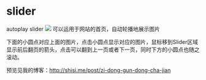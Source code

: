 # slider
autoplay slider
<img src="autoplay slider/_image/slider.png">
可以运用于网站的首页，自动轮播地展示图片

下面的小圆点对应上面的图片，点击小圆点显示对应的图片，鼠标移到Slider区域显示前后翻页的箭头，点击可以翻到上一页或者下一页，同时下方的小圆点也随之滚动。

预览见我的博客：http://shisi.me/post/zi-dong-gun-dong-cha-jian



